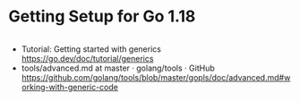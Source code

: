 # Getting Setup for Go 1.18

```

```

* Tutorial: Getting started with generics  
  <https://go.dev/doc/tutorial/generics>
* tools/advanced.md at master · golang/tools · GitHub  
  <https://github.com/golang/tools/blob/master/gopls/doc/advanced.md#working-with-generic-code>

